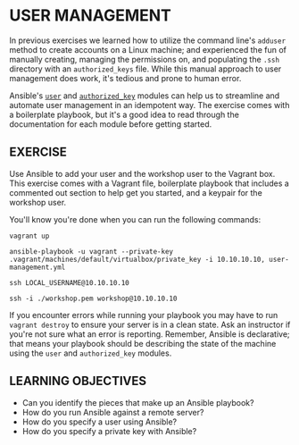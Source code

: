 # USER MANAGEMENT
In previous exercises we learned how to utilize the command line's `adduser` method to create accounts
on a Linux machine; and experienced the fun of manually creating, managing the permissions on, and populating the `.ssh` 
directory with an `authorized_keys` file. While this manual approach to user management does work, it's tedious and prone
to human error.

Ansible's [`user`](http://docs.ansible.com/ansible/user_module.html) and [`authorized_key`](http://docs.ansible.com/ansible/authorized_key_module.html) modules can help us to streamline and automate user management 
in an idempotent way. The exercise comes with a boilerplate playbook, but it's a good idea to read through the documentation for each module
before getting started.

## EXERCISE
Use Ansible to add your user and the workshop user to the Vagrant box. This exercise comes with a Vagrant file, 
boilerplate playbook that includes a commented out section to help get you started, and a keypair
for the workshop user.

You'll know you're done when you can run the following commands:

`vagrant up`

`
ansible-playbook -u vagrant --private-key .vagrant/machines/default/virtualbox/private_key -i 10.10.10.10, user-management.yml
`

`
ssh LOCAL_USERNAME@10.10.10.10
`

`
ssh -i ./workshop.pem workshop@10.10.10.10
`

If you encounter errors while running your playbook you may have to run `vagrant destroy` to ensure
your server is in a clean state. Ask an instructor if you're not sure what an error is reporting. Remember, Ansible is
declarative; that means your playbook should be describing the state of the machine using the `user` and `authorized_key` modules.


## LEARNING OBJECTIVES
 - Can you identify the pieces that make up an Ansible playbook?
 - How do you run Ansible against a remote server?
 - How do you specify a user using Ansible?
 - How do you specify a private key with Ansible?

